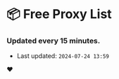 # :package: Free Proxy List
### Updated every 15 minutes.

- Last updated: `2024-07-24 13:59`

:heart:
